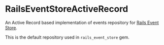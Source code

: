 # RailsEventStoreActiveRecord

An Active Record based implementation of events repository for [Rails Event Store](https://github.com/RailsEventStore/rails_event_store).

This is the default repository used in `rails_event_store` gem.
